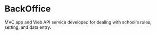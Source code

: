 # BackOffice
MVC app and Web API service developed for dealing with school's rules, setting, and data entry.
